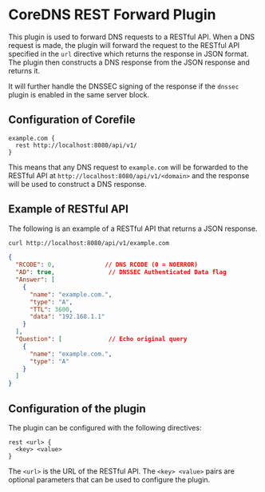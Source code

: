 # CoreDNS REST Forward Plugin

This plugin is used to forward DNS requests to a RESTful API. 
When a DNS request is made, the plugin will forward the request to the RESTful
API specified in the `url` directive which returns the response in JSON format.
The plugin then constructs a DNS response from the JSON response
and returns it.

It will further handle the DNSSEC signing of the response if the `dnssec` plugin
is enabled in the same server block.

## Configuration of Corefile

```Corefile
example.com {
  rest http://localhost:8080/api/v1/
}
```

This means that any DNS request to `example.com` will be forwarded to the
RESTful API at `http://localhost:8080/api/v1/<domain>` and the response will be used
to construct a DNS response.

## Example of RESTful API

The following is an example of a RESTful API that returns a JSON response.

```bash
curl http://localhost:8080/api/v1/example.com
```

```json
{
  "RCODE": 0,              // DNS RCODE (0 = NOERROR)
  "AD": true,               // DNSSEC Authenticated Data flag
  "Answer": [
    {
      "name": "example.com.",
      "type": "A",
      "TTL": 3600,
      "data": "192.168.1.1"
    }
  ],
  "Question": [             // Echo original query
    {
      "name": "example.com.",
      "type": "A"
    }
  ]
}
```

## Configuration of the plugin

The plugin can be configured with the following directives:

```Corefile
rest <url> {
  <key> <value>
}
```

The `<url>` is the URL of the RESTful API.
The `<key> <value>` pairs are optional parameters that can be used to configure the plugin.

<!-- The following keys are supported:
- `dnssec`: Enable DNSSEC signing of the response. Default is `false`. -->









